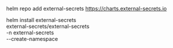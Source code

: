 helm repo add external-secrets https://charts.external-secrets.io

helm install external-secrets \
    external-secrets/external-secrets \
    -n external-secrets \
    --create-namespace